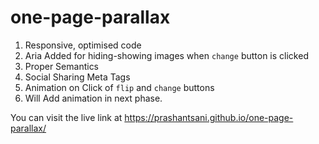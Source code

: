 # one-page-parallax

1. Responsive, optimised code 
2. Aria Added for hiding-showing images when `change` button is clicked
3. Proper Semantics 
4. Social Sharing Meta Tags
5. Animation on Click of `flip` and `change` buttons 
6. Will Add animation in next phase. 


You can visit the live link at https://prashantsani.github.io/one-page-parallax/
